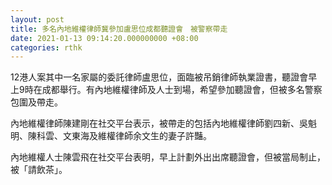 ```yaml
---
layout: post
title: 多名內地維權律師冀參加盧思位成都聽證會　被警察帶走
date: 2021-01-13 09:14:20.000000000 +08:00
categories: rthk
---
```


12港人案其中一名家屬的委託律師盧思位，面臨被吊銷律師執業證書，聽證會早上9時在成都舉行。有內地維權律師及人士到場，希望參加聽證會，但被多名警察包圍及帶走。

內地維權律師陳建剛在社交平台表示，被帶走的包括內地維權律師劉四新、吳魁明、陳科雲、文東海及維權律師余文生的妻子許豔。

內地維權人士陳雲飛在社交平台表明，早上計劃外出出席聽證會，但被當局制止，被「請飲茶」。
